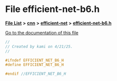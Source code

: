 

# File efficient-net-b6.h

[**File List**](files.md) **>** [**cnn**](dir_40be95ab8912b8deac694fbe2f8f2654.md) **>** [**efficient-net**](dir_430257895ecd3668c9128fdd3dfcb853.md) **>** [**efficient-net-b6.h**](efficient-net-b6_8h.md)

[Go to the documentation of this file](efficient-net-b6_8h.md)


```C++
//
// Created by kami on 4/21/25.
//

#ifndef EFFICIENT_NET_B6_H
#define EFFICIENT_NET_B6_H

#endif //EFFICIENT_NET_B6_H
```


